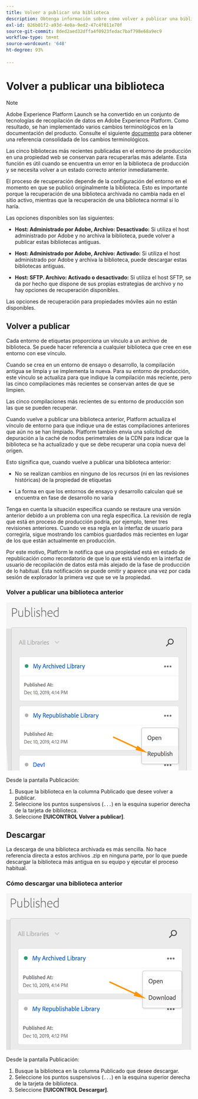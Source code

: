 ```yaml
---
title: Volver a publicar una biblioteca
description: Obtenga información sobre cómo volver a publicar una biblioteca de etiquetas anterior en Adobe Experience Platform.
exl-id: 026b01f2-a93d-4e8a-9ed2-47c4f011e70f
source-git-commit: 8ded2aed32dffa4f0923fedac7baf798e68a9ec9
workflow-type: tm+mt
source-wordcount: '648'
ht-degree: 93%

---
```


# Volver a publicar una biblioteca

>[!NOTE]
>
>Adobe Experience Platform Launch se ha convertido en un conjunto de tecnologías de recopilación de datos en Adobe Experience Platform. Como resultado, se han implementado varios cambios terminológicos en la documentación del producto. Consulte el siguiente [documento](../../term-updates.md) para obtener una referencia consolidada de los cambios terminológicos.

Las cinco bibliotecas más recientes publicadas en el entorno de producción en una propiedad web se conservan para recuperarlas más adelante. Esta función es útil cuando se encuentra un error en la biblioteca de producción y se necesita volver a un estado correcto anterior inmediatamente.

El proceso de recuperación depende de la configuración del entorno en el momento en que se publicó originalmente la biblioteca. Esto es importante porque la recuperación de una biblioteca archivada no cambia nada en el sitio activo, mientras que la recuperación de una biblioteca normal sí lo haría.

Las opciones disponibles son las siguientes:

* **Host: Administrado por Adobe, Archivo: Desactivado:** Si utiliza el host administrado por Adobe y no archiva la biblioteca, puede volver a publicar estas bibliotecas antiguas.

* **Host: Administrado por Adobe, Archivo: Activado:** Si utiliza el host administrado por Adobe y archiva la biblioteca, puede descargar estas bibliotecas antiguas.

* **Host: SFTP. Archivo: Activado o desactivado:** Si utiliza el host SFTP, se da por hecho que dispone de sus propias estrategias de archivo y no hay opciones de recuperación disponibles.

Las opciones de recuperación para propiedades móviles aún no están disponibles.

## Volver a publicar

Cada entorno de etiquetas proporciona un vínculo a un archivo de biblioteca. Se puede hacer referencia a cualquier biblioteca que cree en ese entorno con ese vínculo.

Cuando se crea en un entorno de ensayo o desarrollo, la compilación antigua se limpia y se implementa la nueva. Para su entorno de producción, este vínculo se actualiza para que indique la compilación más reciente, pero las cinco compilaciones más recientes se conservan antes de que se limpien.

Las cinco compilaciones más recientes de su entorno de producción son las que se pueden recuperar.

Cuando vuelve a publicar una biblioteca anterior, Platform actualiza el vínculo de entorno para que indique una de estas compilaciones anteriores que aún no se han limpiado.  Platform también envía una solicitud de depuración a la caché de nodos perimetrales de la CDN para indicar que la biblioteca se ha actualizado y que se debe recuperar una copia nueva del origen.

Esto significa que, cuando vuelve a publicar una biblioteca anterior:

* No se realizan cambios en ninguno de los recursos (ni en las revisiones históricas) de la propiedad de etiquetas

* La forma en que los entornos de ensayo y desarrollo calculan qué se encuentra en fase de desarrollo no varía

Tenga en cuenta la situación específica cuando se restaure una versión anterior debido a un problema con una regla específica. La revisión de regla que está en proceso de producción podría, por ejemplo, tener tres revisiones anteriores. Cuando ve esa regla en la interfaz de usuario para corregirla, sigue mostrando los cambios guardados más recientes en lugar de los que están actualmente en producción.

Por este motivo, Platform le notifica que una propiedad está en estado de republicación como recordatorio de que lo que está viendo en la interfaz de usuario de recopilación de datos está más alejado de la fase de producción de lo habitual. Esta notificación se puede omitir y aparece una vez por cada sesión de explorador la primera vez que se ve la propiedad.

### Volver a publicar una biblioteca anterior

![Volver a publicar una biblioteca](images/retrieve_republish.png)

Desde la pantalla Publicación:

1. Busque la biblioteca en la columna Publicado que desee volver a publicar.
1. Seleccione los puntos suspensivos (`...`) en la esquina superior derecha de la tarjeta de biblioteca.
1. Seleccione **[!UICONTROL Volver a publicar]**.

## Descargar

La descarga de una biblioteca archivada es más sencilla. No hace referencia directa a estos archivos .zip en ninguna parte, por lo que puede descargar la biblioteca más antigua en su equipo y ejecutar el proceso habitual.

### Cómo descargar una biblioteca anterior

![Descargar una biblioteca](images/retrieve_download.png)

Desde la pantalla Publicación:

1. Busque la biblioteca en la columna Publicado que desee descargar.
1. Seleccione los puntos suspensivos (`...`) en la esquina superior derecha de la tarjeta de biblioteca.
1. Seleccione **[!UICONTROL Descargar]**.
